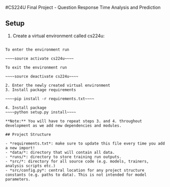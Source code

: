 #CS224U Final Project - Question Response Time Analysis and Prediction

## Setup
1. Create a virtual environment called cs224u:

~~~~conda create -n cs224u python=3.6 anaconda~~~~

To enter the environment run

~~~~source activate cs224u~~~~

To exit the environment run

~~~~source deactivate cs224u~~~~

2. Enter the newly created virtual environment
3. Install package requirements

~~~~pip install -r requirements.txt~~~~

4. Install package
~~~~python setup.py install~~~~

**Note:** You will have to repeat steps 3. and 4. throughout development as we add new dependencies and modules.

## Project Structure

- *requirements.txt*: make sure to update this file every time you add a new import!
- *data/*: directory that will contain all data.
- *runs/*: directory to store training run outputs.
- *src/*: directory for all source code (e.g. models, trainers, analysis scripts etc.)
- *src/config.py*: central location for any project structure constants (e.g. paths to data). This is not intended for model parameters.
